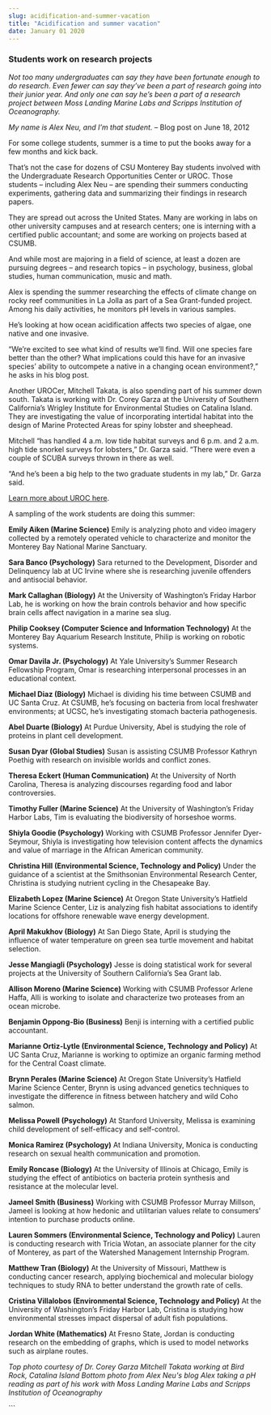 ```yaml
---
slug: acidification-and-summer-vacation
title: "Acidification and summer vacation"
date: January 01 2020
---
```


 
<h3>Students work on research projects</h3>
<p>
  <em
    >Not too many undergraduates can say they have been fortunate enough to do
    research. Even fewer can say they’ve been a part of research going into
    their junior year. And only one can say he’s been a part of a research
    project between Moss Landing Marine Labs and Scripps Institution of
    Oceanography.</em
  >
</p>
<p>
  <em>My name is Alex Neu, and I’m that student.</em> – Blog post on June 18,
  2012
</p>
<p>
  For some college students, summer is a time to put the books away for a few
  months and kick back.
</p>
<p>
  That’s not the case for dozens of CSU Monterey Bay students involved with the
  Undergraduate Research Opportunities Center or UROC. Those students –
  including Alex Neu – are spending their summers conducting experiments,
  gathering data and summarizing their findings in research papers.
</p>
<p>
  They are spread out across the United States. Many are working in labs on
  other university campuses and at research centers; one is interning with a
  certified public accountant; and some are working on projects based at CSUMB.
</p>
<p>
  And while most are majoring in a field of science, at least a dozen are
  pursuing degrees – and research topics – in psychology, business, global
  studies, human communication, music and math.
</p>
<p>
  Alex is spending the summer researching the effects of climate change on rocky
  reef communities in La Jolla as part of a Sea Grant-funded project. Among his
  daily activities, he monitors pH levels in various samples.
</p>
<p>
  He’s looking at how ocean acidification affects two species of algae, one
  native and one invasive.
</p>
<p>
  “We’re excited to see what kind of results we’ll find. Will one species fare
  better than the other? What implications could this have for an invasive
  species’ ability to outcompete a native in a changing ocean environment?,” he
  asks in his blog post.
</p>
<p>
  Another UROCer, Mitchell Takata, is also spending part of his summer down
  south. Takata is working with Dr. Corey Garza at the University of Southern
  California’s Wrigley Institute for Environmental Studies on Catalina Island.
  They are investigating the value of incorporating intertidal habitat into the
  design of Marine Protected Areas for spiny lobster and sheephead.
</p>
<p>
  Mitchell “has handled 4 a.m. low tide habitat surveys and 6 p.m. and 2 a.m.
  high tide snorkel surveys for lobsters,” Dr. Garza said. “There were even a
  couple of SCUBA surveys thrown in there as well.
</p>
<p>
  “And he’s been a big help to the two graduate students in my lab,” Dr. Garza
  said.
</p>
<p><a href="https://csumb.edu/uroc">Learn more about UROC here</a>.</p>
<p>A sampling of the work students are doing this summer:</p>
<p>
  <strong>Emily Aiken (Marine Science)</strong> Emily is analyzing photo and
  video imagery collected by a remotely operated vehicle to characterize and
  monitor the Monterey Bay National Marine Sanctuary.
</p>
<p>
  <strong>Sara Banco (Psychology)</strong> Sara returned to the Development,
  Disorder and Delinquency lab at UC Irvine where she is researching juvenile
  offenders and antisocial behavior.
</p>
<p>
  <strong>Mark Callaghan (Biology)</strong> At the University of Washington’s
  Friday Harbor Lab, he is working on how the brain controls behavior and how
  specific brain cells affect navigation in a marine sea slug.
</p>
<p>
  <strong>Philip Cooksey (Computer Science and Information Technology)</strong>
  At the Monterey Bay Aquarium Research Institute, Philip is working on robotic
  systems.
</p>
<p>
  <strong>Omar Davila Jr. (Psychology)</strong> At Yale University’s Summer
  Research Fellowship Program, Omar is researching interpersonal processes in an
  educational context.
</p>
<p>
  <strong>Michael Diaz (Biology)</strong> Michael is dividing his time between
  CSUMB and UC Santa Cruz. At CSUMB, he’s focusing on bacteria from local
  freshwater environments; at UCSC, he’s investigating stomach bacteria
  pathogenesis.
</p>
<p>
  <strong>Abel Duarte (Biology)</strong> At Purdue University, Abel is studying
  the role of proteins in plant cell development.
</p>
<p>
  <strong>Susan Dyar (Global Studies)</strong> Susan is assisting CSUMB
  Professor Kathryn Poethig with research on invisible worlds and conflict
  zones.
</p>
<p>
  <strong>Theresa Eckert (Human Communication)</strong> At the University of
  North Carolina, Theresa is analyzing discourses regarding food and labor
  controversies.
</p>
<p>
  <strong>Timothy Fuller (Marine Science)</strong> At the University of
  Washington’s Friday Harbor Labs, Tim is evaluating the biodiversity of
  horseshoe worms.
</p>
<p>
  <strong>Shiyla Goodie (Psychology)</strong> Working with CSUMB Professor
  Jennifer Dyer-Seymour, Shiyla is investigating how television content affects
  the dynamics and value of marriage in the African American community.
</p>
<p>
  <strong>Christina Hill (Environmental Science, Technology and Policy)</strong>
  Under the guidance of a scientist at the Smithsonian Environmental Research
  Center, Christina is studying nutrient cycling in the Chesapeake Bay.
</p>
<p>
  <strong>Elizabeth Lopez (Marine Science)</strong> At Oregon State University’s
  Hatfield Marine Science Center, Liz is analyzing fish habitat associations to
  identify locations for offshore renewable wave energy development.
</p>
<p>
  <strong>April Makukhov (Biology)</strong> At San Diego State, April is
  studying the influence of water temperature on green sea turtle movement and
  habitat selection.
</p>
<p>
  <strong>Jesse Mangiagli (Psychology)</strong> Jesse is doing statistical work
  for several projects at the University of Southern California’s Sea Grant lab.
</p>
<p>
  <strong>Allison Moreno (Marine Science)</strong> Working with CSUMB Professor
  Arlene Haffa, Alli is working to isolate and characterize two proteases from
  an ocean microbe.
</p>
<p>
  <strong>Benjamin Oppong-Bio (Business)</strong> Benji is interning with a
  certified public accountant.
</p>
<p>
  <strong
    >Marianne Ortiz-Lytle (Environmental Science, Technology and Policy)</strong
  >
  At UC Santa Cruz, Marianne is working to optimize an organic farming method
  for the Central Coast climate.
</p>
<p>
  <strong>Brynn Perales (Marine Science)</strong> At Oregon State University’s
  Hatfield Marine Science Center, Brynn is using advanced genetics techniques to
  investigate the difference in fitness between hatchery and wild Coho salmon.
</p>
<p>
  <strong>Melissa Powell (Psychology)</strong> At Stanford University, Melissa
  is examining child development of self-efficacy and self-control.
</p>
<p>
  <strong>Monica Ramirez (Psychology)</strong> At Indiana University, Monica is
  conducting research on sexual health communication and promotion.
</p>
<p>
  <strong>Emily Roncase (Biology)</strong> At the University of Illinois at
  Chicago, Emily is studying the effect of antibiotics on bacteria protein
  synthesis and resistance at the molecular level.
</p>
<p>
  <strong>Jameel Smith (Business)</strong> Working with CSUMB Professor Murray
  Millson, Jameel is looking at how hedonic and utilitarian values relate to
  consumers’ intention to purchase products online.
</p>
<p>
  <strong>Lauren Sommers (Environmental Science, Technology and Policy)</strong>
  Lauren is conducting research with Tricia Wotan, an associate planner for the
  city of Monterey, as part of the Watershed Management Internship Program.
</p>
<p>
  <strong>Matthew Tran (Biology)</strong> At the University of Missouri, Matthew
  is conducting cancer research, applying biochemical and molecular biology
  techniques to study RNA to better understand the growth rate of cells.
</p>
<p>
  <strong
    >Cristina Villalobos (Environmental Science, Technology and Policy)</strong
  >
  At the University of Washington’s Friday Harbor Lab, Cristina is studying how
  environmental stresses impact dispersal of adult fish populations.
</p>
<p>
  <strong>Jordan White (Mathematics)</strong> At Fresno State, Jordan is
  conducting research on the embedding of graphs, which is used to model
  networks such as airplane routes.
</p>
<p>
  <em
    >Top photo courtesy of Dr. Corey Garza Mitchell Takata working at Bird Rock,
    Catalina Island Bottom photo from Alex Neu's blog Alex taking a pH reading
    as part of his work with Moss Landing Marine Labs and Scripps Institution of
    Oceanography</em
  >
</p>
<p></p>
```
